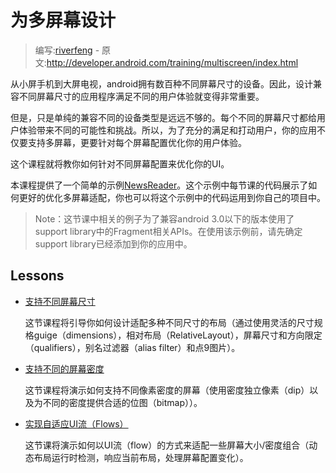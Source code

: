 # 为多屏幕设计

> 编写:[riverfeng](https://github.com/riverfeng) - 原文:<http://developer.android.com/training/multiscreen/index.html>

从小屏手机到大屏电视，android拥有数百种不同屏幕尺寸的设备。因此，设计兼容不同屏幕尺寸的应用程序满足不同的用户体验就变得非常重要。

但是，只是单纯的兼容不同的设备类型是远远不够的。每个不同的屏幕尺寸都给用户体验带来不同的可能性和挑战。所以，为了充分的满足和打动用户，你的应用不仅要支持多屏幕，更要针对每个屏幕配置优化你的用户体验。

这个课程就将教你如何针对不同屏幕配置来优化你的UI。

本课程提供了一个简单的示例[NewsReader](http://developer.android.com/shareables/training/NewsReader.zip)。这个示例中每节课的代码展示了如何更好的优化多屏幕适配，你也可以将这个示例中的代码运用到你自己的项目中。

> Note：这节课中相关的例子为了兼容android 3.0以下的版本使用了support library中的Fragment相关APIs。在使用该示例前，请先确定support library已经添加到你的应用中。

## Lessons

* [支持不同屏幕尺寸](screen-sizes.html)

  这节课程将引导你如何设计适配多种不同尺寸的布局（通过使用灵活的尺寸规格guige（dimensions），相对布局（RelativeLayout），屏幕尺寸和方向限定（qualifiers），别名过滤器（alias filter）和点9图片）。

* [支持不同的屏幕密度](screen-desities.html)

  这节课程将演示如何支持不同像素密度的屏幕（使用密度独立像素（dip）以及为不同的密度提供合适的位图（bitmap））。


* [实现自适应UI流（Flows）](adapt-ui.html)

  这节课将演示如何以UI流（flow）的方式来适配一些屏幕大小/密度组合（动态布局运行时检测，响应当前布局，处理屏幕配置变化）。

